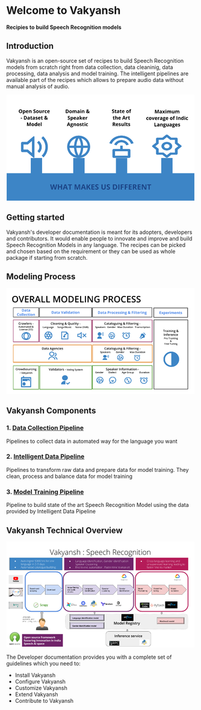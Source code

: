# Welcome to Vakyansh

**Recipies to build Speech Recognition models**

## Introduction

Vakyansh is an open-source set of recipes to build Speech Recognition models from scratch right from data collection,
data cleaninig, data processing, data analysis and model training. The intelligent pipelines are available part of the recipes which allows to prepare audio data without manual analysis of audio. 

<img src="img/differentiator.png" alt="drawing" width="500" width="500"/>

## Getting started

Vakyansh's developer documentation is meant for its adopters, developers and contributors.
It would enable people to innovate and improve and build Speech Recognition Models in any language.
The recipes can be picked and chosen based on the requirement or they can be used as whole package if starting from scratch.

## Modeling Process

<img src="img/vakyansh_modeling.png" alt="drawing" width="500" width="500"/>

## Vakyansh Components

### 1. [Data Collection Pipeline](https://open-speech-ekstep.github.io/mkdocs/smart_crawlers/)

Pipelines to collect data in automated way for the language you want

### 2. [Intelligent Data Pipeline](https://open-speech-ekstep.github.io/mkdocs/data_pipelines/)

Pipelines to transform raw data and prepare data for model training. They clean, process and balance data for model training

### 3. [Model Training Pipeline](https://open-speech-ekstep.github.io/mkdocs/model_training/)

Pipeline to build state of the art Speech Recognition Model using the data provided by Intelligent Data Pipeline

## Vakyansh Technical Overview

<img src="img/vakyansh_tech.png" alt="drawing" width="500" width="500"/>

The Developer documentation provides you with a complete set of guidelines which you need to:

- Install Vakyansh
- Configure Vakyansh
- Customize Vakyansh
- Extend Vakyansh
- Contribute to Vakyansh
